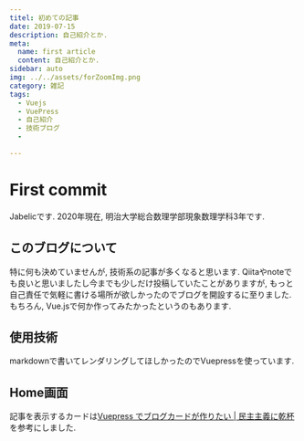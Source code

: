 ```yaml
---
titel: 初めての記事
date: 2019-07-15
description: 自己紹介とか. 
meta:
  name: first article
  content: 自己紹介とか.
sidebar: auto
img: ../../assets/forZoomImg.png
category: 雑記
tags:
  - Vuejs
  - VuePress
  - 自己紹介
  - 技術ブログ
  - 

---
```



# First commit

Jabelicです. 2020年現在, 明治大学総合数理学部現象数理学科3年です. 


## このブログについて
特に何も決めていませんが, 技術系の記事が多くなると思います. Qiitaやnoteでも良いと思いましたし今までも少しだけ投稿していたことがありますが, もっと自己責任で気軽に書ける場所が欲しかったのでブログを開設するに至りました. 
もちろん, Vue.jsで何か作ってみたかったというのもあります.

## 使用技術
markdownで書いてレンダリングしてほしかったのでVuepressを使っています.


## Home画面

記事を表示するカードは[Vuepress でブログカードが作りたい | 民主主義に乾杯](https://python.ms/web-card/)を参考にしました. 



